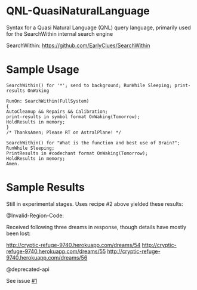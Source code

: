 QNL-QuasiNaturalLanguage
========================

Syntax for a Quasi Natural Language (QNL) query language, primarily used for the SearchWithin internal search engine

SearchWithin: https://github.com/EarlyClues/SearchWithin



# Sample Usage

```
SearchWithin() for '*'; send to background; RunWhile Sleeping; print-results OnWaking
```

```  
RunOn: SearchWithin(FullSystem)
{
AutoCleanup && Repairs && Calibration;
print-results in symbol format OnWaking(Tomorrow);
HoldResults in memory;
}
/* ThanksAmen; Please RT on AstralPlane! */
```


```
SearchWithin() for "What is the function and best use of Brain?"; 
RunWhile Sleeping; 
PrintResults in #codechant format OnWaking(Tomorrow); 
HoldResults in memory; 
Amen.
```

# Sample Results

Still in experimental stages.
Uses recipe #2 above yielded these results:

@Invalid-Region-Code:

Received following three dreams in response, though details have mostly been lost:

http://cryptic-refuge-9740.herokuapp.com/dreams/54
http://cryptic-refuge-9740.herokuapp.com/dreams/55
http://cryptic-refuge-9740.herokuapp.com/dreams/56

@deprecated-api

See issue [#1](https://github.com/EarlyClues/QNL-QuasiNaturalLanguage/issues/1)
